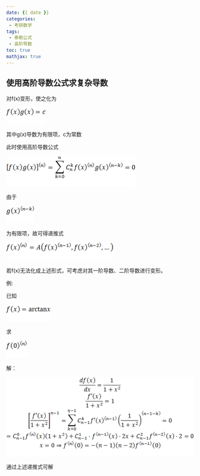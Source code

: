 ```yaml
---
date: {{ date }}
categories:
 - 考研数学
tags:
 - 泰勒公式
 - 高阶导数
toc: true
mathjax: true
---
```


## 使用高阶导数公式求复杂导数

对f(x)变形，使之化为

![img](使用高阶导数公式求复杂导数/clip_image002.gif)

其中g(x)导数为有限项，c为常数

此时使用高阶导数公式

![img](使用高阶导数公式求复杂导数/clip_image004.gif)

由于

![img](使用高阶导数公式求复杂导数/clip_image006.gif)

为有限项，故可得递推式

![img](使用高阶导数公式求复杂导数/clip_image008.gif)

若f(x)无法化成上述形式，可考虑对其一阶导数、二阶导数进行变形。

例:

已知

![img](使用高阶导数公式求复杂导数/clip_image010.gif)

求

![img](使用高阶导数公式求复杂导数/clip_image012.gif)

解：

![img](使用高阶导数公式求复杂导数/clip_image014.gif)

通过上述递推式可解